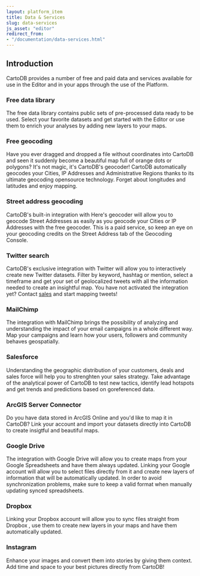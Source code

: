 ```yaml
---
layout: platform_item
title: Data & Services
slug: data-services
js_asset: "editor"
redirect_from:
- "/documentation/data-services.html"
---
```


## Introduction

CartoDB provides a number of free and paid data and services available for use in the Editor and in your apps through the use of the Platform. 

### Free data library

The free data library contains public sets of pre-processed data ready to be used. Select your favorite datasets and get started with the Editor or use them to enrich your analyses by adding new layers to your maps.

### Free geocoding

Have you ever dragged and dropped a file without coordinates into CartoDB and seen it suddenly become a beautiful map full of orange dots or polygons? It's not magic, it's CartoDB's geocoder! CartoDB automatically geocodes your Cities, IP Addresses and Administrative Regions thanks to its ultimate geocoding opensource technology. Forget about longitudes and latitudes and enjoy mapping.

### Street address geocoding

CartoDB's built-in integration with Here's geocoder will allow you to geocode Street Addresses as easily as you geocode your Cities or IP Addresses with the free geocoder. This is a paid service, so keep an eye on your geocoding credits on the Street Address tab of the Geocoding Console. 

### Twitter search

CartoDB's exclusive integration with Twitter will allow you to interactively create new Twitter datasets. Filter by keyword, hashtag or mention, select a timeframe and get your set of geolocalized tweets with all the information needed to create an insightful map. You have not activated the integration yet? Contact [sales](mailto:sales@cartodb.com) and start mapping tweets!

### MailChimp 

The integration with MailChimp brings the possibility of analyzing and understanding the impact of your email campaigns in a whole different way. Map your campaigns and learn how your users, followers and community behaves geospatially.

### Salesforce

Understanding the geographic distribution of your customers, deals and sales force will help you to strenghten your sales strategy. Take advantage of the analytical power of CartoDB to test new tactics, identify lead hotspots and get trends and predictions based on goreferenced data.

### ArcGIS Server Connector

Do you have data stored in ArcGIS Online and you'd like to map it in CartoDB? Link your account and import your datasets directly into CartoDB to create insigtful and beautiful maps.

### Google Drive

The integration with Google Drive will allow you to create maps from your Google Spreadsheets and have them always updated. Linking your Google account will allow you to select files directly from it and create new layers of information that will be automatically updated. In order to avoid synchronization problems, make sure to keep a valid format when manually updating synced spreadsheets.

### Dropbox

Linking your Dropbox account will allow you to sync files straight from Dropbox , use them to create new layers in your maps and have them automatically updated.

### Instagram

Enhance your images and convert them into stories by giving them context. Add time and space to your best pictures directly from CartoDB!
